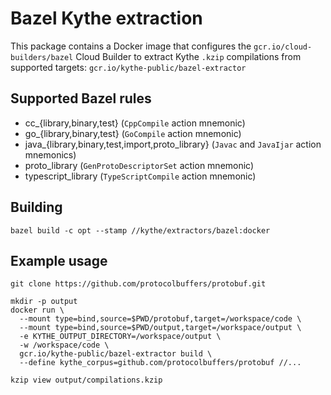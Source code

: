 # Bazel Kythe extraction

This package contains a Docker image that configures the `gcr.io/cloud-builders/bazel` Cloud Builder
to extract Kythe `.kzip` compilations from supported targets: `gcr.io/kythe-public/bazel-extractor`

## Supported Bazel rules

* cc_{library,binary,test} (`CppCompile` action mnemonic)
* go_{library,binary,test} (`GoCompile` action mnemonic)
* java_{library,binary,test,import,proto_library} (`Javac` and `JavaIjar` action mnemonics)
* proto_library (`GenProtoDescriptorSet` action mnemonic)
* typescript_library (`TypeScriptCompile` action mnemonic)

## Building

```shell
bazel build -c opt --stamp //kythe/extractors/bazel:docker
```

## Example usage

```shell
git clone https://github.com/protocolbuffers/protobuf.git

mkdir -p output
docker run \
  --mount type=bind,source=$PWD/protobuf,target=/workspace/code \
  --mount type=bind,source=$PWD/output,target=/workspace/output \
  -e KYTHE_OUTPUT_DIRECTORY=/workspace/output \
  -w /workspace/code \
  gcr.io/kythe-public/bazel-extractor build \
  --define kythe_corpus=github.com/protocolbuffers/protobuf //...

kzip view output/compilations.kzip
```
